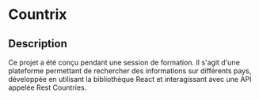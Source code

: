 # Countrix

## Description

Ce projet a été conçu pendant une session de formation. Il s'agit d'une plateforme permettant de rechercher des informations sur différents pays, développée en utilisant la bibliothèque React et interagissant avec une API appelée Rest Countries.
